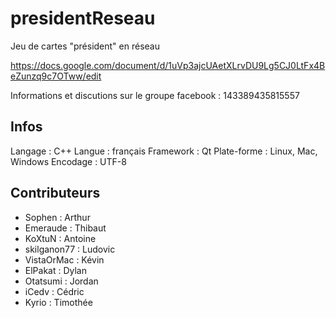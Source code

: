 ﻿presidentReseau
===============

Jeu de cartes "président" en réseau

https://docs.google.com/document/d/1uVp3ajcUAetXLrvDU9Lg5CJ0LtFx4BeZunzq9c7OTww/edit

Informations et discutions sur le groupe facebook : 143389435815557

Infos
--------------
Langage : C++
Langue : français
Framework : Qt
Plate-forme : Linux, Mac, Windows
Encodage : UTF-8

Contributeurs 
--------------
- Sophen : Arthur 
- Emeraude : Thibaut
- KoXtuN : Antoine
- skilganon77 : Ludovic
- VistaOrMac : Kévin
- ElPakat : Dylan
- Otatsumi : Jordan
- iCedv : Cédric
- Kyrio : Timothée


